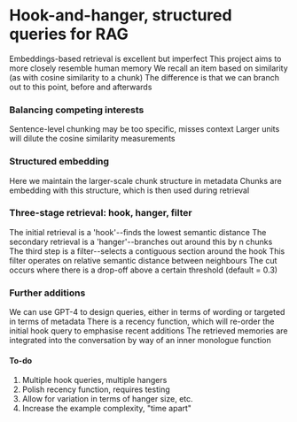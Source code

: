 # Hook-and-hanger, structured queries for RAG
Embeddings-based retrieval is excellent but imperfect
This project aims to more closely resemble human memory
We recall an item based on similarity (as with cosine similarity to a chunk)
The difference is that we can branch out to this point, before and afterwards

### Balancing competing interests
Sentence-level chunking may be too specific, misses context
Larger units will dilute the cosine similarity measurements

### Structured embedding
Here we maintain the larger-scale chunk structure in metadata
Chunks are embedding with this structure, which is then used during retrieval

### Three-stage retrieval: hook, hanger, filter
The initial retrieval is a 'hook'--finds the lowest semantic distance
The secondary retrieval is a 'hanger'--branches out around this by n chunks 
The third step is a filter--selects a contiguous section around the hook
This filter operates on relative semantic distance between neighbours
The cut occurs where there is a drop-off above a certain threshold (default = 0.3)

### Further additions
We can use GPT-4 to design queries, either in terms of wording or targeted in terms of metadata
There is a recency function, which will re-order the initial hook query to emphasise recent additions
The retrieved memories are integrated into the conversation by way of an inner monologue function

#### To-do
1. Multiple hook queries, multiple hangers
2. Polish recency function, requires testing
3. Allow for variation in terms of hanger size, etc.
4. Increase the example complexity, "time apart"
